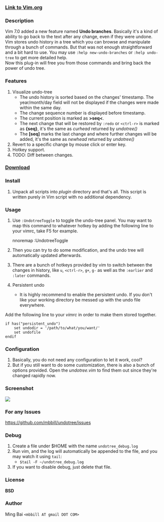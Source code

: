 ### [Link to Vim.org](http://www.vim.org/scripts/script.php?script_id=4177)

### Description
Vim 7.0 added a new feature named **Undo branches**. Basically it's a kind of ability to go back to the text after any change, even if they were undone. Vim stores undo history in a tree which you can browse and manipulate through a bunch of commands. But that was not enough straightforward and a bit hard to use. You may use `:help new-undo-branches` or `:help undo-tree` to get more detailed help.  
Now this plug-in will free you from those commands and bring back the power of undo tree.

### Features
 1. Visualize undo-tree
    * The undo history is sorted based on the changes' timestamp. The year/month/day field will not be displayed if the changes were made within the same day.
    * The change sequence number is displayed before timestamp.
    * The current position is marked as **>seq<**.
    * The next change that will be restored by `:redo` or `<ctrl-r>` is marked as **{seq}**, it's the same as *curhead* returned by *undotree()*
    * The **[seq]** marks the last change and where further changes will be added, it's the same as *newhead* returned by *undotree()*
 1. Revert to a specific change by mouse click or enter key.
 1. Hotkey support.
 1. TODO: Diff between changes.

### [Download](https://github.com/mbbill/undotree/tags)

### Install
 1. Unpack all scripts into *plugin* directory and that's all. This script is written purely in Vim script with no additional dependency.

### Usage
 1. Use `:UndotreeToggle` to toggle the undo-tree panel. You may want to map this command to whatever hotkey by adding the following line to your vimrc, take F5 for example.

    nnoremap    <F5>    :UndotreeToggle<cr>

 1. Then you can try to do some modification, and the undo tree will automatically updated afterwards.
 1. There are a bunch of hotkeys provided by vim to switch between the changes in history, like `u`, `<ctrl-r>`, `g+`, `g-` as well as the `:earlier` and `:later` commands.
 1. Persistent undo
    * It is highly recommend to enable the persistent undo. If you don't like your working directory be messed up with the undo file everywhere.

Add the following line to your *vimrc* in order to make them stored together.

    if has("persistent_undo")
        set undodir = '/path/to/what/you/want/'
        set undofile
    endif

### Configuration
 1. Basically, you do not need any configuration to let it work, cool?
 1. But if you still want to do some customization, there is also a bunch of options provided. Open the *undotree.vim* to find them out since they're changed rapidly now.

### Screenshot
![](http://files.myopera.com/mbbill/files/undotree.png)

### For any Issues
https://github.com/mbbill/undotree/issues

### Debug
 1. Create a file under $HOME with the name `undotree_debug.log`
 1. Run vim, and the log will automatically be appended to the file, and you may watch it using `tail`:
    * `$tail -F ~/undotree_debug.log`
 1. If you want to disable debug, just delete that file.

### License
**BSD**

### Author
Ming Bai  `<mbbill AT gmail DOT COM>`

